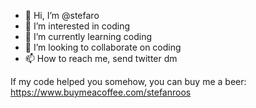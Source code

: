 - 👋 Hi, I’m @stefaro
- 👀 I’m interested in coding
- 🌱 I’m currently learning coding
- 💞️ I’m looking to collaborate on coding
- 📫 How to reach me, send twitter dm

If my code helped you somehow, you can buy me a beer: 
https://www.buymeacoffee.com/stefanroos

<!---
stefaro/stefaro is a ✨ special ✨ repository because its `README.md` (this file) appears on your GitHub profile.
You can click the Preview link to take a look at your changes.
--->
